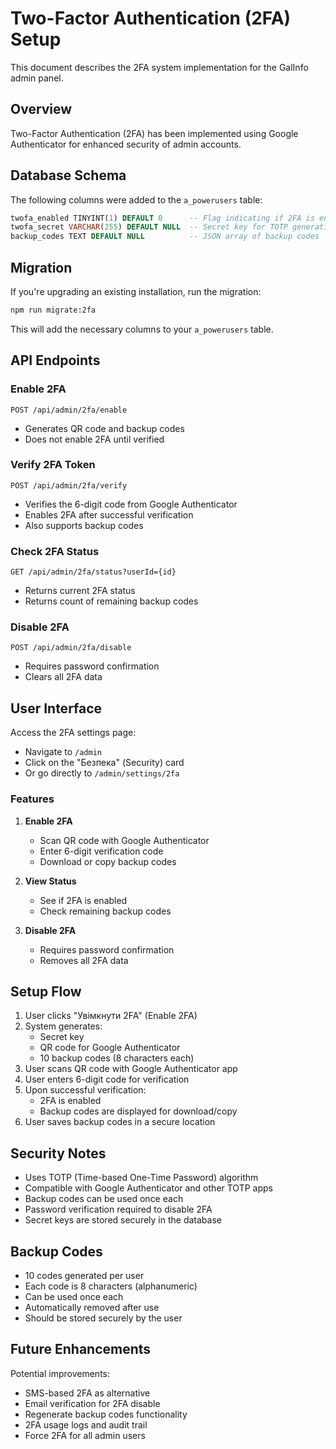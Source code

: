 # Two-Factor Authentication (2FA) Setup

This document describes the 2FA system implementation for the GalInfo admin panel.

## Overview

Two-Factor Authentication (2FA) has been implemented using Google Authenticator for enhanced security of admin accounts.

## Database Schema

The following columns were added to the `a_powerusers` table:

```sql
twofa_enabled TINYINT(1) DEFAULT 0      -- Flag indicating if 2FA is enabled
twofa_secret VARCHAR(255) DEFAULT NULL  -- Secret key for TOTP generation
backup_codes TEXT DEFAULT NULL          -- JSON array of backup codes
```

## Migration

If you're upgrading an existing installation, run the migration:

```bash
npm run migrate:2fa
```

This will add the necessary columns to your `a_powerusers` table.

## API Endpoints

### Enable 2FA
`POST /api/admin/2fa/enable`
- Generates QR code and backup codes
- Does not enable 2FA until verified

### Verify 2FA Token
`POST /api/admin/2fa/verify`
- Verifies the 6-digit code from Google Authenticator
- Enables 2FA after successful verification
- Also supports backup codes

### Check 2FA Status
`GET /api/admin/2fa/status?userId={id}`
- Returns current 2FA status
- Returns count of remaining backup codes

### Disable 2FA
`POST /api/admin/2fa/disable`
- Requires password confirmation
- Clears all 2FA data

## User Interface

Access the 2FA settings page:
- Navigate to `/admin`
- Click on the "Безпека" (Security) card
- Or go directly to `/admin/settings/2fa`

### Features

1. **Enable 2FA**
   - Scan QR code with Google Authenticator
   - Enter 6-digit verification code
   - Download or copy backup codes

2. **View Status**
   - See if 2FA is enabled
   - Check remaining backup codes

3. **Disable 2FA**
   - Requires password confirmation
   - Removes all 2FA data

## Setup Flow

1. User clicks "Увімкнути 2FA" (Enable 2FA)
2. System generates:
   - Secret key
   - QR code for Google Authenticator
   - 10 backup codes (8 characters each)
3. User scans QR code with Google Authenticator app
4. User enters 6-digit code for verification
5. Upon successful verification:
   - 2FA is enabled
   - Backup codes are displayed for download/copy
6. User saves backup codes in a secure location

## Security Notes

- Uses TOTP (Time-based One-Time Password) algorithm
- Compatible with Google Authenticator and other TOTP apps
- Backup codes can be used once each
- Password verification required to disable 2FA
- Secret keys are stored securely in the database

## Backup Codes

- 10 codes generated per user
- Each code is 8 characters (alphanumeric)
- Can be used once each
- Automatically removed after use
- Should be stored securely by the user

## Future Enhancements

Potential improvements:
- SMS-based 2FA as alternative
- Email verification for 2FA disable
- Regenerate backup codes functionality
- 2FA usage logs and audit trail
- Force 2FA for all admin users

